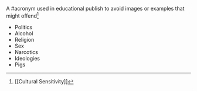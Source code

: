 A #acronym used in educational publish to avoid images or examples that might offend[^1]

- Politics
- Alcohol
- Religion
- Sex
- Narcotics
- Ideologies
- Pigs

[^1]: [[Cultural Sensitivity]]
